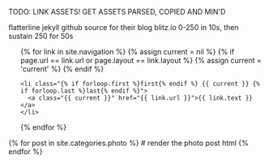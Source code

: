 TODO:
  LINK ASSETS! GET ASSETS PARSED, COPIED AND MIN'D

  flatterline jekyll github source for their blog
  blitz.io 0-250 in 10s, then sustain 250 for 50s

<ul class="navigation">
  {% for link in site.navigation %}
    {% assign current = nil %}
    {% if page.url == link.url or page.layout == link.layout %}
      {% assign current = 'current' %}
    {% endif %}

    <li class="{% if forloop.first %}first{% endif %} {{ current }} {% if forloop.last %}last{% endif %}">
      <a class="{{ current }}" href="{{ link.url }}">{{ link.text }}</a>
    </li>
  {% endfor %}
</ul>

{% for post in site.categories.photo %}
    # render the photo post html
{% endfor %}
